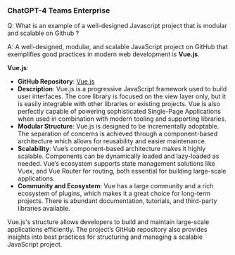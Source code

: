 ### ChatGPT-4 Teams Enterprise

Q: What is an example of a well-designed Javascript project that is modular and scalable on Github ?

A: A well-designed, modular, and scalable JavaScript project on GitHub that exemplifies good practices in modern web development is **Vue.js**.

**Vue.js**:
- **GitHub Repository**: [Vue.js](https://github.com/vuejs/vue)
- **Description**: Vue.js is a progressive JavaScript framework used to build user interfaces. The core library is focused on the view layer only, but it is easily integrable with other libraries or existing projects. Vue is also perfectly capable of powering sophisticated Single-Page Applications when used in combination with modern tooling and supporting libraries.
- **Modular Structure**: Vue.js is designed to be incrementally adoptable. The separation of concerns is achieved through a component-based architecture which allows for reusability and easier maintenance.
- **Scalability**: Vue’s component-based architecture makes it highly scalable. Components can be dynamically loaded and lazy-loaded as needed. Vue’s ecosystem supports state management solutions like Vuex, and Vue Router for routing, both essential for building large-scale applications.
- **Community and Ecosystem**: Vue has a large community and a rich ecosystem of plugins, which makes it a great choice for long-term projects. There is abundant documentation, tutorials, and third-party libraries available.

Vue.js's structure allows developers to build and maintain large-scale applications efficiently. The project’s GitHub repository also provides insights into best practices for structuring and managing a scalable JavaScript project.
